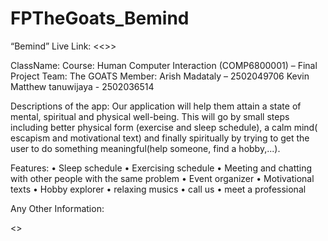 # FPTheGoats_Bemind
“Bemind”
Live Link: <<>>


ClassName: <L1CC>
Course: Human Computer Interaction (COMP6800001) – Final Project
Team: The GOATS
Member:
Arish Madataly – 2502049706
Kevin Matthew tanuwijaya - 2502036514

Descriptions of the app:
Our application will help them attain a state of mental, spiritual and physical well-being. This will go by small steps including better physical form (exercise and sleep schedule), a calm mind( escapism and motivational text) and finally spiritually by trying to get the user to do something meaningful(help someone, find a hobby,...). 

Features:
•	Sleep schedule
•	Exercising schedule
•	Meeting and chatting with other people with the same problem
•	Event organizer
•	Motivational texts
•	Hobby explorer
•	relaxing musics
•	call us 
• meet a professional


Any Other Information:

<<You could also add your poster here>>


